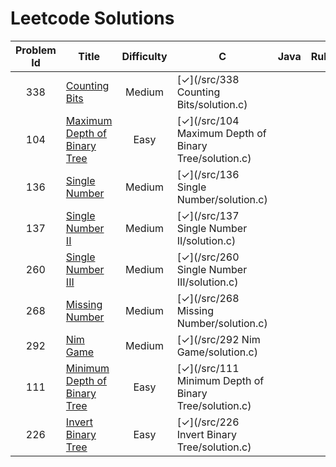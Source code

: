 # Leetcode Solutions

|Problem Id | Title | Difficulty | C | Java | Ruby |
|:---:|---|:---:|---|---|---|
| 338 | [Counting Bits](https://leetcode.com/problems/counting-bits/) | Medium | [✓](/src/338 Counting Bits/solution.c) |
| 104 | [Maximum Depth of Binary Tree](https://leetcode.com/problems/maximum-depth-of-binary-tree/) | Easy | [✓](/src/104 Maximum Depth of Binary Tree/solution.c) |
| 136 | [Single Number](https://leetcode.com/problems/single-number/) | Medium | [✓](/src/136 Single Number/solution.c) |
| 137 | [Single Number II](https://leetcode.com/problems/single-number-ii/) | Medium | [✓](/src/137 Single Number II/solution.c) |
| 260 | [Single Number III](https://leetcode.com/problems/single-number-iii/) | Medium | [✓](/src/260 Single Number III/solution.c) |
| 268 | [Missing Number](https://leetcode.com/problems/missing-number/) | Medium | [✓](/src/268 Missing Number/solution.c) |
| 292 | [Nim Game](https://leetcode.com/problems/nim-game/) | Medium | [✓](/src/292 Nim Game/solution.c) |
| 111 | [Minimum Depth of Binary Tree](https://leetcode.com/problems/minimum-depth-of-binary-tree/) | Easy | [✓](/src/111 Minimum Depth of Binary Tree/solution.c) |
| 226 | [Invert Binary Tree](https://leetcode.com/problems/invert-binary-tree/) | Easy | [✓](/src/226 Invert Binary Tree/solution.c) |